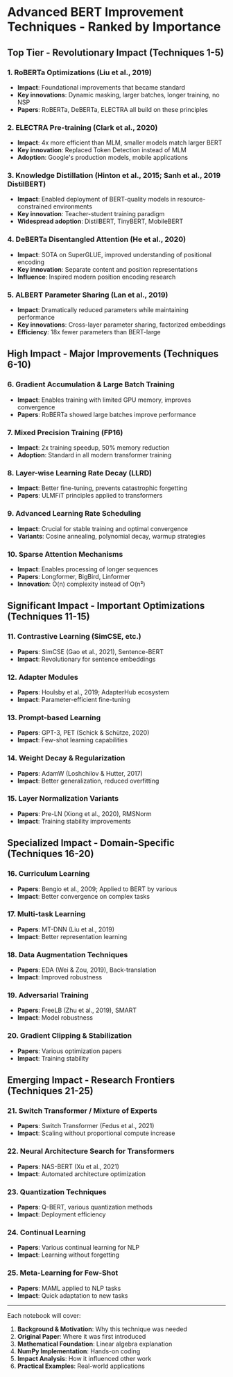 # Advanced BERT Improvement Techniques - Ranked by Importance

## Top Tier - Revolutionary Impact (Techniques 1-5)

### 1. **RoBERTa Optimizations** (Liu et al., 2019)
- **Impact**: Foundational improvements that became standard
- **Key innovations**: Dynamic masking, larger batches, longer training, no NSP
- **Papers**: RoBERTa, DeBERTa, ELECTRA all build on these principles

### 2. **ELECTRA Pre-training** (Clark et al., 2020)
- **Impact**: 4x more efficient than MLM, smaller models match larger BERT
- **Key innovation**: Replaced Token Detection instead of MLM
- **Adoption**: Google's production models, mobile applications

### 3. **Knowledge Distillation** (Hinton et al., 2015; Sanh et al., 2019 DistilBERT)
- **Impact**: Enabled deployment of BERT-quality models in resource-constrained environments
- **Key innovation**: Teacher-student training paradigm
- **Widespread adoption**: DistilBERT, TinyBERT, MobileBERT

### 4. **DeBERTa Disentangled Attention** (He et al., 2020)
- **Impact**: SOTA on SuperGLUE, improved understanding of positional encoding
- **Key innovation**: Separate content and position representations
- **Influence**: Inspired modern position encoding research

### 5. **ALBERT Parameter Sharing** (Lan et al., 2019)
- **Impact**: Dramatically reduced parameters while maintaining performance
- **Key innovations**: Cross-layer parameter sharing, factorized embeddings
- **Efficiency**: 18x fewer parameters than BERT-large

## High Impact - Major Improvements (Techniques 6-10)

### 6. **Gradient Accumulation & Large Batch Training**
- **Impact**: Enables training with limited GPU memory, improves convergence
- **Papers**: RoBERTa showed large batches improve performance

### 7. **Mixed Precision Training** (FP16)
- **Impact**: 2x training speedup, 50% memory reduction
- **Adoption**: Standard in all modern transformer training

### 8. **Layer-wise Learning Rate Decay** (LLRD)
- **Impact**: Better fine-tuning, prevents catastrophic forgetting
- **Papers**: ULMFiT principles applied to transformers

### 9. **Advanced Learning Rate Scheduling**
- **Impact**: Crucial for stable training and optimal convergence
- **Variants**: Cosine annealing, polynomial decay, warmup strategies

### 10. **Sparse Attention Mechanisms**
- **Impact**: Enables processing of longer sequences
- **Papers**: Longformer, BigBird, Linformer
- **Innovation**: O(n) complexity instead of O(n²)

## Significant Impact - Important Optimizations (Techniques 11-15)

### 11. **Contrastive Learning** (SimCSE, etc.)
- **Papers**: SimCSE (Gao et al., 2021), Sentence-BERT
- **Impact**: Revolutionary for sentence embeddings

### 12. **Adapter Modules**
- **Papers**: Houlsby et al., 2019; AdapterHub ecosystem
- **Impact**: Parameter-efficient fine-tuning

### 13. **Prompt-based Learning**
- **Papers**: GPT-3, PET (Schick & Schütze, 2020)
- **Impact**: Few-shot learning capabilities

### 14. **Weight Decay & Regularization**
- **Papers**: AdamW (Loshchilov & Hutter, 2017)
- **Impact**: Better generalization, reduced overfitting

### 15. **Layer Normalization Variants**
- **Papers**: Pre-LN (Xiong et al., 2020), RMSNorm
- **Impact**: Training stability improvements

## Specialized Impact - Domain-Specific (Techniques 16-20)

### 16. **Curriculum Learning**
- **Papers**: Bengio et al., 2009; Applied to BERT by various
- **Impact**: Better convergence on complex tasks

### 17. **Multi-task Learning**
- **Papers**: MT-DNN (Liu et al., 2019)
- **Impact**: Better representation learning

### 18. **Data Augmentation Techniques**
- **Papers**: EDA (Wei & Zou, 2019), Back-translation
- **Impact**: Improved robustness

### 19. **Adversarial Training**
- **Papers**: FreeLB (Zhu et al., 2019), SMART
- **Impact**: Model robustness

### 20. **Gradient Clipping & Stabilization**
- **Papers**: Various optimization papers
- **Impact**: Training stability

## Emerging Impact - Research Frontiers (Techniques 21-25)

### 21. **Switch Transformer / Mixture of Experts**
- **Papers**: Switch Transformer (Fedus et al., 2021)
- **Impact**: Scaling without proportional compute increase

### 22. **Neural Architecture Search for Transformers**
- **Papers**: NAS-BERT (Xu et al., 2021)
- **Impact**: Automated architecture optimization

### 23. **Quantization Techniques**
- **Papers**: Q-BERT, various quantization methods
- **Impact**: Deployment efficiency

### 24. **Continual Learning**
- **Papers**: Various continual learning for NLP
- **Impact**: Learning without forgetting

### 25. **Meta-Learning for Few-Shot**
- **Papers**: MAML applied to NLP tasks
- **Impact**: Quick adaptation to new tasks

---

Each notebook will cover:
1. **Background & Motivation**: Why this technique was needed
2. **Original Paper**: Where it was first introduced
3. **Mathematical Foundation**: Linear algebra explanation
4. **NumPy Implementation**: Hands-on coding
5. **Impact Analysis**: How it influenced other work
6. **Practical Examples**: Real-world applications
